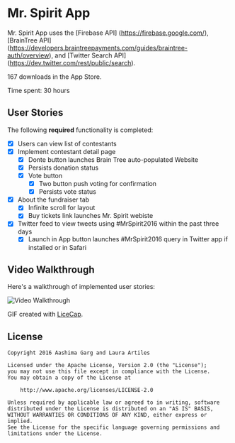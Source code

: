 # Mr. Spirit App 

Mr. Spirit App uses the [Firebase API] (https://firebase.google.com/), [BrainTree API] (https://developers.braintreepayments.com/guides/braintree-auth/overview), and [Twitter Search API] (https://dev.twitter.com/rest/public/search).

167 downloads in the App Store.

Time spent: 30 hours

## User Stories

The following **required** functionality is completed:

- [X] Users can view list of contestants
- [X] Implement contestant detail page
    - [X] Donte button launches Brain Tree auto-populated Website 
    - [X] Persists donation status 
    - [X] Vote button
        - [X] Two button push voting for confirmation 
        - [X] Persists vote status 
- [X] About the fundraiser tab
   - [X] Infinite scroll for layout
   - [X] Buy tickets link launches Mr. Spirit webiste
- [X] Twitter feed to view tweets using #MrSpirit2016 within the past three days
    - [X] Launch in App button launches #MrSpirit2016 query  in Twitter app if installed or in Safari 

## Video Walkthrough 

Here's a walkthrough of implemented user stories:

<img src='http://i.imgur.com/Rf2IFE5.gif' title='Video Walkthrough' width='' alt='Video Walkthrough' />

GIF created with [LiceCap](http://www.cockos.com/licecap/).

## License

    Copyright 2016 Aashima Garg and Laura Artiles

    Licensed under the Apache License, Version 2.0 (the "License");
    you may not use this file except in compliance with the License.
    You may obtain a copy of the License at

        http://www.apache.org/licenses/LICENSE-2.0

    Unless required by applicable law or agreed to in writing, software
    distributed under the License is distributed on an "AS IS" BASIS,
    WITHOUT WARRANTIES OR CONDITIONS OF ANY KIND, either express or implied.
    See the License for the specific language governing permissions and
    limitations under the License.
